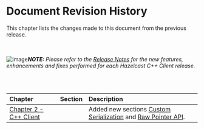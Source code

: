 

# Document Revision History

This chapter lists the changes made to this document from the previous release.

<br></br>
![image](images/NoteSmall.jpg)***NOTE:*** *Please refer to the <a href="https://github.com/hazelcast/hazelcast-cpp-client/releases" target="_blank">Release Notes</a> for the new features, enhancements and fixes performed for each Hazelcast C++ Client release.*

<br></br>

|Chapter|Section|Description|
|:-------|:-------|:-----------|
|[Chapter 2 - C++ Client](#c-client)||Added new sections [Custom Serialization](#custom-serialization) and [Raw Pointer API](#raw-pointer-api).|



<br> </br>
